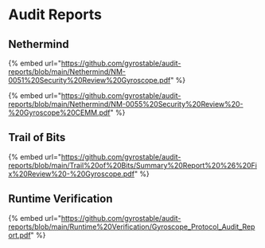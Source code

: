 # Audit Reports

## Nethermind

{% embed url="https://github.com/gyrostable/audit-reports/blob/main/Nethermind/NM-0051%20Security%20Review%20Gyroscope.pdf" %}

{% embed url="https://github.com/gyrostable/audit-reports/blob/main/Nethermind/NM-0055%20Security%20Review%20-%20Gyroscope%20CEMM.pdf" %}

## Trail of Bits

{% embed url="https://github.com/gyrostable/audit-reports/blob/main/Trail%20of%20Bits/Summary%20Report%20%26%20Fix%20Review%20-%20Gyroscope.pdf" %}

## Runtime Verification

{% embed url="https://github.com/gyrostable/audit-reports/blob/main/Runtime%20Verification/Gyroscope_Protocol_Audit_Report.pdf" %}
